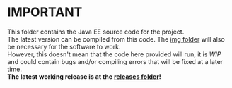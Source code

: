 # IMPORTANT

This folder contains the Java EE source code for the project. <br>
The latest version can be compiled from this code. The [img folder](/img) will also be necessary for the software to work. <br>
However, this doesn't mean that the code here provided will run, it is *WIP* and could contain bugs and/or compiling errors that will be fixed at a later time. <br>
<strong>The latest working release is at the [releases folder](/releases)!</strong>
